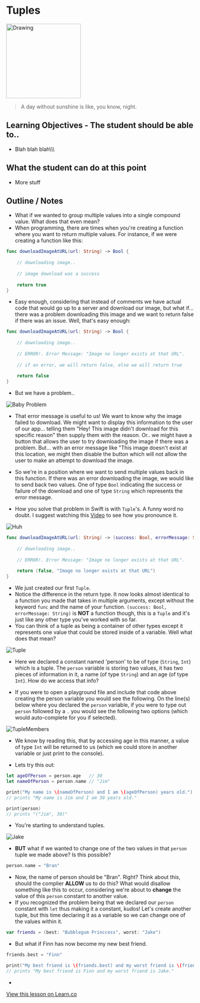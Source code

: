 # Tuples

<img src="http://i.imgur.com/gMMSTqF.jpg?1" alt="Drawing" style="width: 200px;"/>  


> A day without sunshine is like, you know, night. 

## Learning Objectives - The student should be able to..

* Blah blah blah\\\\\

## What the student can do at this point 

* More stuff

## Outline / Notes

*  What if we wanted to group multiple values into a single compound value. What does that even mean?
* When programming, there are times when you're creating a function where you want to return multiple values. For instance, if we were creating a function like this:

```swift
func downloadImageAtURL(url: String) -> Bool {
    
    // downloading image..
    
    // image download was a success
    
    return true
}
```

* Easy enough, considering that instead of comments we have actual code that would go up to a server and download our image, but what if... there was a problem downloading this image and we want to return false if there was an issue. Well, that's easy enough:

```swift
func downloadImageAtURL(url: String) -> Bool {
    
    // downloading image..
    
    // ERROR!. Error Message: "Image no longer exists at that URL".
    
    // if an error, we will return false, else we will return true
    
    return false
}
```

* But we have a problem..

![Baby Problem](https://media.giphy.com/media/9TtwPvGwQB8QM/giphy.gif)

* That error message is useful to us! We want to know why the image failed to download. We might want to display this information to the user of our app... telling them "Hey! This image didn't download for this specific reason" then supply them with the reason. Or.. we might have a button that allows the user to try downloading the image if there was a problem. But... with an error message like "This image doesn't exist at this location, we might then disable the button which will not allow the user to make an attempt to download the image.

* So we're in a position where we want to send multiple values back in this function. If there was an error downloading the image, we would like to send back two values. One of type `Bool` indicating the success or failure of the download and one of type `String` which represents the error message.

* How you solve that problem in Swift is with `Tuple`'s. A funny word no doubt. I suggest watching this [Video](https://www.youtube.com/watch?v=7fTVCQRQYXk) to see how you pronounce it.

![Huh](https://media.giphy.com/media/gKsJUddjnpPG0/giphy.gif)

```swift
func downloadImageAtURL(url: String) -> (success: Bool, errorMessage: String) {
    
    // downloading image..
    
    // ERROR!. Error Message: "Image no longer exists at that URL".
    
    return (false, "Image no longer exists at that URL")
}
```

* We just created our first `Tuple`.
* Notice the difference in the return type. It now looks almost identical to a function you made that takes in multiple arguments, except without the keyword `func` and the name of your function. `(success: Bool, errorMessage: String)` is **NOT** a function though, this is a `Tuple` and it's just like any other type you've worked with so far.
* You can think of a tuple as being a container of other types except it represents one value that could be stored inside of a variable. Well what does that mean?

![Tuple](http://i.imgur.com/aUkUJnF.png?1)

* Here we declared a constant named 'person' to be of type (`String`, `Int`) which is a tuple. The `person` variable is storing two values, it has two pieces of information in it, a name (of type `String`) and an age (of type `Int`). How do we access that info?

* If you were to open a playground file and include that code above creating the person variable you would see the following. On the line(s) below where you declared the `person` variable, if you were to type out `person` followed by a `.` you would see the following two options (which would auto-complete for you if selected). 

![TupleMembers](http://i.imgur.com/4r9FimF.png?1)

* We know by reading this, that by accessing age in this manner, a value of type `Int` will be returned to us (which we could store in another variable or just print to the console).

* Lets try this out:

```swift
let ageOfPerson = person.age   // 30
let nameOfPerson = person.name // "Jim"

print("My name is \(nameOfPerson) and I am \(ageOfPerson) years old.")
// prints "My name is Jim and I am 30 years old."

print(person)
// prints "("Jim", 30)"
```

* You're starting to understand tuples.

![Jake](https://media.giphy.com/media/daUOBsa1OztxC/giphy.gif)

* **BUT** what if we wanted to change one of the two values in that `person` tuple we made above? Is this possible?

```swift
person.name = "Bran"
```

* Now, the name of person should be "Bran". Right? Think about this, should the complier **ALLOW** us to do this? What would disallow something like this to occur, considering we're about to **change** the value of this `person` constant to another value.
* If you recognized the problem being that we declared our `person` constant with `let` thus making it a constant, kudos! Let's create another tuple, but this time declaring it as a variable so we can change one of the values within it.

```swift
var friends = (best: "Bubblegum Princcess", worst: "Jake")
```

* But what if Finn has now become my new best friend.

```swift
friends.best = "Finn"

print("My best friend is \(friends.best) and my worst friend is \(friends.worst).")
// prints "My best friend is Finn and my worst friend is Jake."
```

*

<a href='https://learn.co/lessons/Tuples' data-visibility='hidden'>View this lesson on Learn.co</a>
